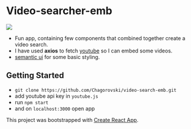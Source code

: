 # Video-searcher-emb

![](/public/video-search-emb.gif)

- Fun app, containing few components that combined together create a video search.
- I have used **axios** to fetch [youtube](https://www.youtube.com) so I can embed some videos.
- [semantic ui](https://semantic-ui.com/) for some basic styling.

## Getting Started

- `git clone https://github.com/Chagorovski/video-search-emb.git`
- add youtube api key in `youtube.js`
- run `npm start`
- and on `localhost:3000` open app

This project was bootstrapped with [Create React App](https://github.com/facebook/create-react-app).
